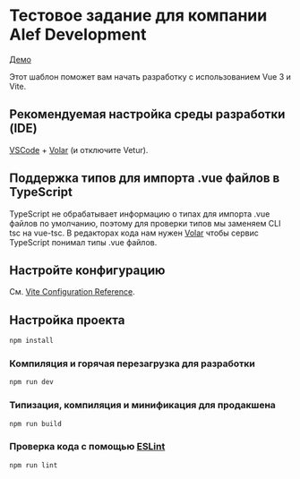 # Тестовое задание для компании Alef Development
[Демо](https://polinatcaciuc.github.io/test_task_alef/)


Этот шаблон поможет вам начать разработку с использованием Vue 3 и Vite.

## Рекомендуемая настройка среды разработки (IDE)

[VSCode](https://code.visualstudio.com/) + [Volar](https://marketplace.visualstudio.com/items?itemName=Vue.volar) (и отключите Vetur).

## Поддержка типов для импорта .vue файлов в TypeScript

TypeScript не обрабатывает информацию о типах для импорта .vue файлов по умолчанию, поэтому для проверки типов мы заменяем CLI tsc на vue-tsc. В редакторах кода нам нужен [Volar](https://marketplace.visualstudio.com/items?itemName=Vue.volar) чтобы сервис TypeScript понимал типы .vue файлов.

## Настройте конфигурацию

См. [Vite Configuration Reference](https://vite.dev/config/).

## Настройка проекта

```sh
npm install
```

### Компиляция и горячая перезагрузка для разработки

```sh
npm run dev
```

### Типизация, компиляция и минификация для продакшена

```sh
npm run build
```

### Проверка кода с помощью [ESLint](https://eslint.org/)

```sh
npm run lint
```

